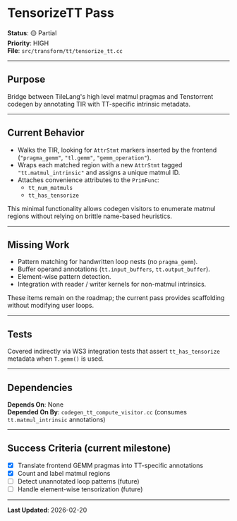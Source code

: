 # TensorizeTT Pass

**Status**: 🟡 Partial  
**Priority**: HIGH  
**File**: `src/transform/tt/tensorize_tt.cc`

---

## Purpose

Bridge between TileLang's high level matmul pragmas and Tenstorrent codegen by annotating TIR with TT-specific intrinsic metadata.

---

## Current Behavior

- Walks the TIR, looking for `AttrStmt` markers inserted by the frontend (`"pragma_gemm"`, `"tl.gemm"`, `"gemm_operation"`).
- Wraps each matched region with a new `AttrStmt` tagged `"tt.matmul_intrinsic"` and assigns a unique matmul ID.
- Attaches convenience attributes to the `PrimFunc`:
  - `tt_num_matmuls`
  - `tt_has_tensorize`

This minimal functionality allows codegen visitors to enumerate matmul regions without relying on brittle name-based heuristics.

---

## Missing Work

- Pattern matching for handwritten loop nests (no `pragma_gemm`).
- Buffer operand annotations (`tt.input_buffers`, `tt.output_buffer`).
- Element-wise pattern detection.
- Integration with reader / writer kernels for non-matmul intrinsics.

These items remain on the roadmap; the current pass provides scaffolding without modifying user loops.

---

## Tests

Covered indirectly via WS3 integration tests that assert `tt_has_tensorize` metadata when `T.gemm()` is used.

---

## Dependencies

**Depends On**: None  
**Depended On By**: `codegen_tt_compute_visitor.cc` (consumes `tt.matmul_intrinsic` annotations)

---

## Success Criteria (current milestone)

- [x] Translate frontend GEMM pragmas into TT-specific annotations
- [x] Count and label matmul regions
- [ ] Detect unannotated loop patterns (future)
- [ ] Handle element-wise tensorization (future)

---

**Last Updated**: 2026-02-20
